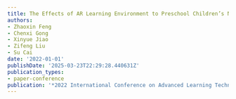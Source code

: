 ```yaml
---
title: The Effects of AR Learning Environment to Preschool Children’s Numerical Cognition
authors:
- Zhaoxin Feng
- Chenxi Gong
- Xinyue Jiao
- Zifeng Liu
- Su Cai
date: '2022-01-01'
publishDate: '2025-03-23T22:29:28.440631Z'
publication_types:
- paper-conference
publication: '*2022 International Conference on Advanced Learning Technologies (ICALT)*'
---
```

